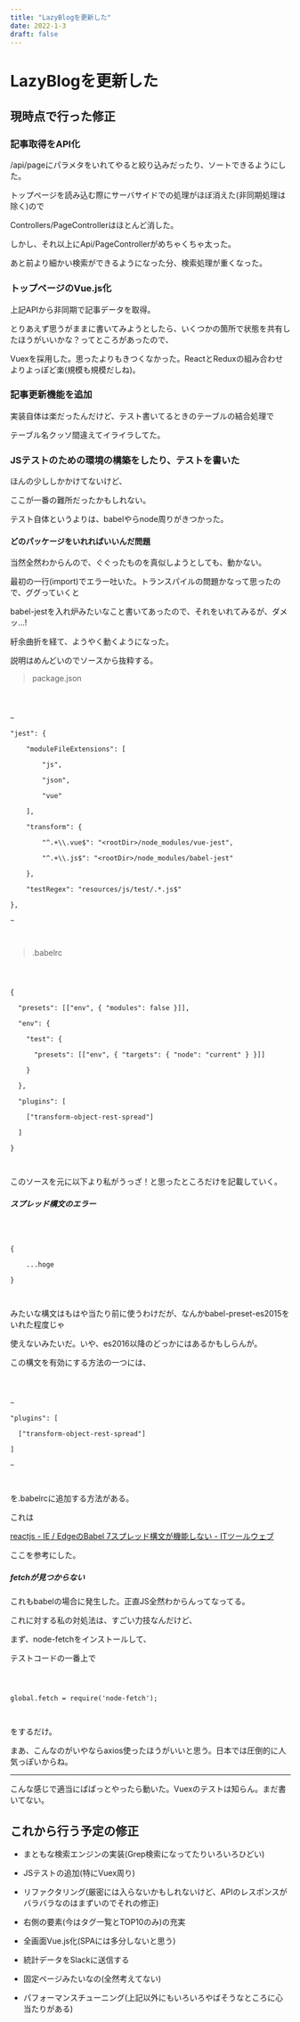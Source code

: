 ```yaml
---
title: "LazyBlogを更新した"
date: 2022-1-3
draft: false
---
```

# LazyBlogを更新した



## 現時点で行った修正



### 記事取得をAPI化



/api/pageにパラメタをいれてやると絞り込みだったり、ソートできるようにした。



トップページを読み込む際にサーバサイドでの処理がほぼ消えた(非同期処理は除く)ので



Controllers/PageControllerはほとんど消した。



しかし、それ以上にApi/PageControllerがめちゃくちゃ太った。



あと前より細かい検索ができるようになった分、検索処理が重くなった。



### トップページのVue.js化



上記APIから非同期で記事データを取得。



とりあえず思うがままに書いてみようとしたら、いくつかの箇所で状態を共有したほうがいいかな？ってところがあったので、



Vuexを採用した。思ったよりもきつくなかった。ReactとReduxの組み合わせよりよっぽど楽(規模も規模だしね)。



### 記事更新機能を追加



実装自体は楽だったんだけど、テスト書いてるときのテーブルの結合処理で



テーブル名クッソ間違えてイライラしてた。



### JSテストのための環境の構築をしたり、テストを書いた



ほんの少ししかかけてないけど、



ここが一番の難所だったかもしれない。



テスト自体というよりは、babelやらnode周りがきつかった。



#### どのパッケージをいれればいいんだ問題



当然全然わからんので、ぐぐったものを真似しようとしても、動かない。



最初の一行(import)でエラー吐いた。トランスパイルの問題かなって思ったので、ググっていくと



babel-jestを入れ炉みたいなこと書いてあったので、それをいれてみるが、ダメッ...!



紆余曲折を経て、ようやく動くようになった。



説明はめんどいのでソースから抜粋する。



> package.json



```



~

"jest": {

    "moduleFileExtensions": [

        "js",

        "json",

        "vue"

    ],

    "transform": {

        "^.+\\.vue$": "<rootDir>/node_modules/vue-jest",

        "^.+\\.js$": "<rootDir>/node_modules/babel-jest"

    },

    "testRegex": "resources/js/test/.*.js$"

},

~



```



> .babelrc



```



{

  "presets": [["env", { "modules": false }]],

  "env": {

    "test": {

      "presets": [["env", { "targets": { "node": "current" } }]]

    }

  },

  "plugins": [

    ["transform-object-rest-spread"]

  ]

}



```



このソースを元に以下より私がうっざ！と思ったところだけを記載していく。



##### スプレッド構文のエラー



```



{

	...hoge

}



```



みたいな構文はもはや当たり前に使うわけだが、なんかbabel-preset-es2015をいれた程度じゃ



使えないみたいだ。いや、es2016以降のどっかにはあるかもしらんが。



この構文を有効にする方法の一つには、



```



~

"plugins": [

  ["transform-object-rest-spread"]

]

~



```



を.babelrcに追加する方法がある。



これは



[reactjs - IE / EdgeのBabel 7スプレッド構文が機能しない - ITツールウェブ](https://ja.coder.work/so/reactjs/1531530)



ここを参考にした。



##### fetchが見つからない



これもbabelの場合に発生した。正直JS全然わからんってなってる。



これに対する私の対処法は、すごい力技なんだけど、



まず、node-fetchをインストールして、



テストコードの一番上で



```



global.fetch = require('node-fetch');



```



をするだけ。



まあ、こんなのがいやならaxios使ったほうがいいと思う。日本では圧倒的に人気っぽいからね。



----



こんな感じで適当にぱぱっとやったら動いた。Vuexのテストは知らん。まだ書いてない。



## これから行う予定の修正



* まともな検索エンジンの実装(Grep検索になってたりいろいろひどい)



* JSテストの追加(特にVuex周り)



* リファクタリング(厳密には入らないかもしれないけど、APIのレスポンスがバラバラなのはまずいのでそれの修正)



* 右側の要素(今はタグ一覧とTOP10のみ)の充実



* 全画面Vue.js化(SPAには多分しないと思う)



* 統計データをSlackに送信する



* 固定ページみたいなの(全然考えてない)



* パフォーマンスチューニング(上記以外にもいろいろやばそうなところに心当たりがある)
